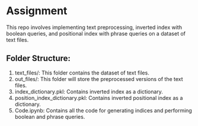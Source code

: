 # Assignment

This repo involves implementing text preprocessing, inverted index with boolean queries, and positional index with phrase queries on a dataset of text files.

## Folder Structure:

1. text_files/: This folder contains the dataset of text files.
2. out_files/: This folder will store the preprocessed versions of the text files.
3. index_dictionary.pkl: Contains inverted index as a dictionary.
4. position_index_dictionary.pkl: Contains inverted positional index as a dictionary.
5. Code.ipynb: Contains all the code for generating indices and performing boolean and phrase queries.




